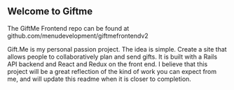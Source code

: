 ## Welcome to Giftme ##

The GiftMe Frontend repo can be found at github.com/menudevelopment/giftmefrontendv2

Gift.Me is my personal passion project. The idea is simple. Create a site that allows people to collaboratively plan and send gifts. It is built with a Rails API backend and React and Redux on the front end. I believe that this project will be a great reflection of the kind of work you can expect from me, and will update this readme when it is closer to completion.
